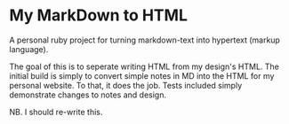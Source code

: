 # My MarkDown to HTML
A personal ruby project for turning markdown-text into hypertext (markup language). 

The goal of this is to seperate writing HTML from my design's HTML. The initial build is simply to convert simple notes in MD into the HTML for my personal website. To that, it does the job. Tests included simply demonstrate changes to notes and design. 

NB. I should re-write this. 
